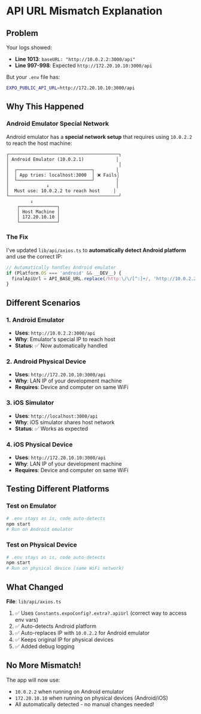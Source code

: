 # API URL Mismatch Explanation

## Problem
Your logs showed:
- **Line 1013**: `baseURL: "http://10.0.2.2:3000/api"`
- **Line 997-998**: Expected `http://172.20.10.10:3000/api`

But your `.env` file has:
```bash
EXPO_PUBLIC_API_URL=http://172.20.10.10:3000/api
```

## Why This Happened

### Android Emulator Special Network

Android emulator has a **special network setup** that requires using `10.0.2.2` to reach the host machine:

```
┌─────────────────────────────────────────┐
│ Android Emulator (10.0.2.1)            │
│                                         │
│  ┌────────────────────────────┐        │
│  │ App tries: localhost:3000  │ ❌ Fails│
│  └────────────────────────────┘        │
│              ↓                         │
│  Must use: 10.0.2.2 to reach host     │
└─────────────────────────────────────────┘
         ↓
    ┌──────────────┐
    │ Host Machine │
    │ 172.20.10.10 │
    └──────────────┘
```

### The Fix

I've updated `lib/api/axios.ts` to **automatically detect Android platform** and use the correct IP:

```typescript
// Automatically handles Android emulator
if (Platform.OS === 'android' && __DEV__) {
  finalApiUrl = API_BASE_URL.replace(/http:\/\/[^:]+/, 'http://10.0.2.2');
}
```

## Different Scenarios

### 1. Android Emulator
- **Uses**: `http://10.0.2.2:3000/api`
- **Why**: Emulator's special IP to reach host
- **Status**: ✅ Now automatically handled

### 2. Android Physical Device
- **Uses**: `http://172.20.10.10:3000/api`
- **Why**: LAN IP of your development machine
- **Requires**: Device and computer on same WiFi

### 3. iOS Simulator
- **Uses**: `http://localhost:3000/api`
- **Why**: iOS simulator shares host network
- **Status**: ✅ Works as expected

### 4. iOS Physical Device
- **Uses**: `http://172.20.10.10:3000/api`
- **Why**: LAN IP of your development machine
- **Requires**: Device and computer on same WiFi

## Testing Different Platforms

### Test on Emulator
```bash
# .env stays as is, code auto-detects
npm start
# Run on Android emulator
```

### Test on Physical Device
```bash
# .env stays as is, code auto-detects
npm start
# Run on physical device (same WiFi network)
```

## What Changed

**File**: `lib/api/axios.ts`

1. ✅ Uses `Constants.expoConfig?.extra?.apiUrl` (correct way to access env vars)
2. ✅ Auto-detects Android platform
3. ✅ Auto-replaces IP with `10.0.2.2` for Android emulator
4. ✅ Keeps original IP for physical devices
5. ✅ Added debug logging

## No More Mismatch!

The app will now use:
- `10.0.2.2` when running on Android emulator
- `172.20.10.10` when running on physical devices (Android/iOS)
- All automatically detected - no manual changes needed!

